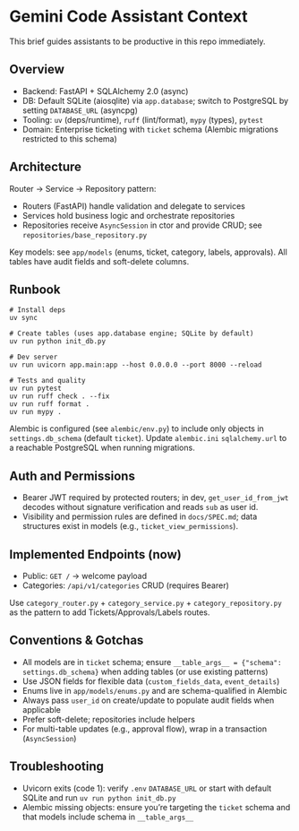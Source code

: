 # Gemini Code Assistant Context

This brief guides assistants to be productive in this repo immediately.

## Overview

- Backend: FastAPI + SQLAlchemy 2.0 (async)
- DB: Default SQLite (aiosqlite) via `app.database`; switch to PostgreSQL by setting `DATABASE_URL` (asyncpg)
- Tooling: `uv` (deps/runtime), `ruff` (lint/format), `mypy` (types), `pytest`
- Domain: Enterprise ticketing with `ticket` schema (Alembic migrations restricted to this schema)

## Architecture

Router → Service → Repository pattern:
- Routers (FastAPI) handle validation and delegate to services
- Services hold business logic and orchestrate repositories
- Repositories receive `AsyncSession` in ctor and provide CRUD; see `repositories/base_repository.py`

Key models: see `app/models` (enums, ticket, category, labels, approvals). All tables have audit fields and soft-delete columns.

## Runbook

```pwsh
# Install deps
uv sync

# Create tables (uses app.database engine; SQLite by default)
uv run python init_db.py

# Dev server
uv run uvicorn app.main:app --host 0.0.0.0 --port 8000 --reload

# Tests and quality
uv run pytest
uv run ruff check . --fix
uv run ruff format .
uv run mypy .
```

Alembic is configured (see `alembic/env.py`) to include only objects in `settings.db_schema` (default `ticket`). Update `alembic.ini` `sqlalchemy.url` to a reachable PostgreSQL when running migrations.

## Auth and Permissions

- Bearer JWT required by protected routers; in dev, `get_user_id_from_jwt` decodes without signature verification and reads `sub` as user id.
- Visibility and permission rules are defined in `docs/SPEC.md`; data structures exist in models (e.g., `ticket_view_permissions`).

## Implemented Endpoints (now)

- Public: `GET /` → welcome payload
- Categories: `/api/v1/categories` CRUD (requires Bearer)

Use `category_router.py` + `category_service.py` + `category_repository.py` as the pattern to add Tickets/Approvals/Labels routes.

## Conventions & Gotchas

- All models are in `ticket` schema; ensure `__table_args__ = {"schema": settings.db_schema}` when adding tables (or use existing patterns)
- Use JSON fields for flexible data (`custom_fields_data`, `event_details`)
- Enums live in `app/models/enums.py` and are schema-qualified in Alembic
- Always pass `user_id` on create/update to populate audit fields when applicable
- Prefer soft-delete; repositories include helpers
- For multi-table updates (e.g., approval flow), wrap in a transaction (`AsyncSession`)

## Troubleshooting

- Uvicorn exits (code 1): verify `.env` `DATABASE_URL` or start with default SQLite and run `uv run python init_db.py`
- Alembic missing objects: ensure you’re targeting the `ticket` schema and that models include schema in `__table_args__`
